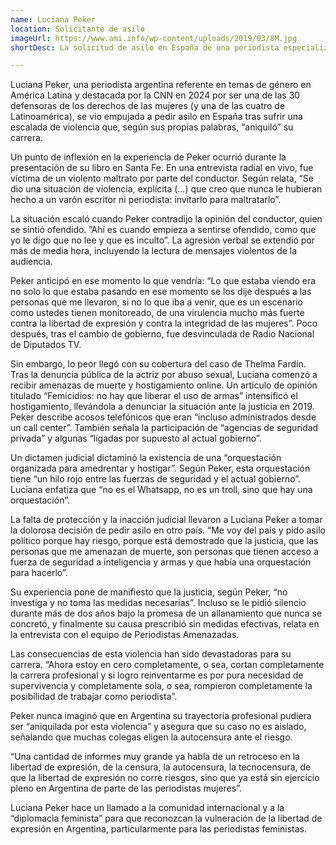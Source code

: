```yaml
---
name: Luciana Peker
location: Solicitante de asilo
imageUrl: https://www.ami.info/wp-content/uploads/2019/03/8M.jpg
shortDesc: La solicitud de asilo en España de una periodista especializada en género

---
```



Luciana Peker, una periodista argentina referente en temas de género en América Latina y destacada por la CNN en 2024 por ser una de las 30 defensoras de los derechos de las mujeres (y una de las cuatro de Latinoamérica), se vio empujada a pedir asilo en España tras sufrir una escalada de violencia que, según sus propias palabras, “aniquiló” su carrera.

Un punto de inflexión en la experiencia de Peker ocurrió durante la presentación de su libro en Santa Fe. En una entrevista radial en vivo, fue víctima de un violento maltrato por parte del conductor. Según relata, “Se dio una situación de violencia, explícita (...) que creo que nunca le hubieran hecho a un varón escritor ni periodista: invitarlo para maltratarlo”. 

La situación escaló cuando Peker contradijo la opinión del conductor, quien se sintió ofendido. ”Ahí es cuando empieza a sentirse ofendido, como que yo le digo que no lee y que es inculto”. La agresión verbal se extendió por más de media hora, incluyendo la lectura de mensajes violentos de la audiencia.

Peker anticipó en ese momento lo que vendría: “Lo que estaba viendo era no solo lo que estaba pasando en ese momento se los dije después a las personas que me llevaron, si no lo que iba a venir, que es un escenario como ustedes tienen monitoreado, de una virulencia mucho más fuerte contra la libertad de expresión y contra la integridad de las mujeres”. Poco después, tras el cambio de gobierno, fue desvinculada de Radio Nacional de Diputados TV.

Sin embargo, lo peor llegó con su cobertura del caso de Thelma Fardín. Tras la denuncia pública de la actriz por abuso sexual, Luciana comenzó a recibir amenazas de muerte y hostigamiento online. Un artículo de opinión titulado “Femicidios: no hay que liberar el uso de armas” intensificó el hostigamiento, llevándola a denunciar la situación ante la justicia en 2019. Peker describe acosos telefónicos que eran “incluso administrados desde un call center”. También señala la participación de “agencias de seguridad privada” y algunas “ligadas por supuesto al actual gobierno”.

Un dictamen judicial dictaminó la existencia de una “orquestación organizada para amedrentar y hostigar”. Según Peker, esta orquestación tiene “un hilo rojo entre las fuerzas de seguridad y el actual gobierno”.  Luciana enfatiza que “no es el Whatsapp, no es un troll, sino que hay una orquestación”.

La falta de protección y la inacción judicial llevaron a Luciana Peker a tomar la dolorosa decisión de pedir asilo en otro país. “Me voy del país y pido asilo político porque hay riesgo, porque está demostrado que la justicia, que las personas que me amenazan de muerte, son personas que tienen acceso a fuerza de seguridad a inteligencia y armas y que había una orquestación para hacerlo”.

Su experiencia pone de manifiesto que la justicia, según Peker, “no investiga y no toma las medidas necesarias”. Incluso se le pidió silencio durante más de dos años bajo la promesa de un allanamiento que nunca se concretó, y finalmente su causa prescribió sin medidas efectivas, relata en la entrevista con el equipo de Periodistas Amenazadas.

Las consecuencias de esta violencia han sido devastadoras para su carrera. “Ahora estoy en cero completamente, o sea, cortan completamente la carrera profesional y si logro reinventarme es por pura necesidad de supervivencia y completamente sola, o sea, rompieron completamente la posibilidad de trabajar como periodista”. 

Peker nunca imaginó que en Argentina su trayectoria profesional pudiera ser “aniquilada por esta violencia” y asegura que su caso no es aislado, señalando que muchas colegas eligen la autocensura ante el riesgo. 

“Una cantidad de informes muy grande ya habla de un retroceso en la libertad de expresión, de la censura, la autocensura, la tecnocensura, de que la libertad de expresión no corre riesgos, sino que ya está sin ejercicio pleno en Argentina de parte de las periodistas mujeres”.

Luciana Peker hace un llamado a la comunidad internacional y a la “diplomacia feminista” para que reconozcan la vulneración de la libertad de expresión en Argentina, particularmente para las periodistas feministas.



